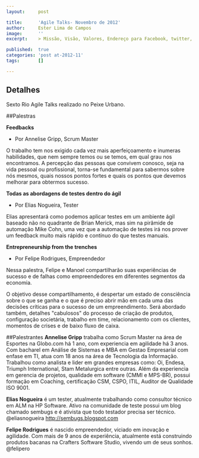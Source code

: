 ```yaml
---
layout:     post

title:      'Agile Talks- Novembro de 2012'
author:     Ester Lima de Campos
image:      ''
excerpt:    > Missão, Visão, Valores, Endereço para Facebook, twitter, grupo no google, etc.

published:  true
categories: 'post at-2012-11'
tags:       []

---
```


## Detalhes

Sexto Rio Agile Talks realizado no Peixe Urbano.

##Palestras

**Feedbacks**
- Por Annelise Gripp, Scrum Master

O trabalho tem nos exigido cada vez mais aperfeiçoamento e inumeras habilidades, que nem sempre temos ou se temos, em qual grau nos encontramos. A percepção das pessoas que convivem conosco, seja na vida pessoal ou profissional, torna-se fundamental para sabermos sobre nós mesmos, quais nossos pontos fortes e quais os pontos que devemos melhorar para obtermos sucesso.

**Todas as abordagens de testes dentro do ágil**
- Por Elias Nogueira, Tester

Elias apresentará como podemos aplicar testes em um ambiente ágil baseado não no quadrante de Brian Merick, mas sim na pirâmide de automação Mike Cohn, uma vez que a automação de testes irá nos prover um feedback muito mais rápido e contínuo do que testes manuais.

**Entrepreneurship from the trenches**
- Por Felipe Rodrigues, Empreendedor

Nessa palestra, Felipe e Manoel compartilharão suas experiências de sucesso e de falhas como empreendedores em diferentes segmentos da economia.

O objetivo desse compartilhamento, é despertar um estado de consciência sobre o que se ganha e o que é preciso abrir mão em cada uma das decisões críticas para o sucesso de um empreendimento.
Será abordado também, detalhes "cabulosos"  do processo de criação de produtos, configuração societária, trabalho em time,  relacionamento com os clientes, momentos de crises e de baixo fluxo de caixa.

##Palestrantes
**Annelise Gripp** trabalha como Scrum Master na área de Esportes na Globo.com há 1 ano, com experiencia em agilidade há 3 anos. Com bacharel em Análise de Sistemas e MBA em Gestao Empresarial com enfase em TI, atua com 18 anos na área de Tecnologia da Informação. Trabalhou como analista e lider em grandes empresas como: Oi, Endesa, Triumph International, Stam Metalurgica entre outras. Além da experiencia em gerencia de projetos, qualidade em software (CMMI e MPS-BR), possui formação em Coaching, certificação CSM, CSPO, ITIL, Auditor de Qualidade ISO 9001.

**Elias Nogueira** é um tester, atualmente trabalhando como consultor técnico em ALM na HP Software. Ativo na comunidade de teste possui um blog chamado sembugs e é ativista que todo testador precisa ser técnico.
@eliasnogueira
http://sembugs.blogspot.com

**Felipe Rodrigues** é nascido empreendedor, viciado em inovação e agilidade. Com mais de 9 anos de experiência, atualmente está construindo produtos bacanas na Crafters Software Studio, vivendo um de seus sonhos.
@felipero

